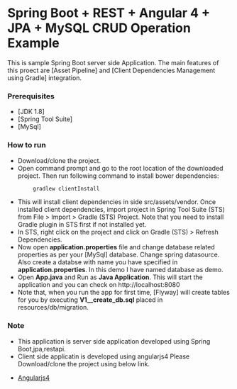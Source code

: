 # Spring Boot + REST + Angular 4 + JPA + MySQL CRUD Operation Example

This is sample Spring Boot server side Application. The main features of this proect are [Asset Pipeline] and [Client Dependencies Management using Gradle] integration.

### Prerequisites
- [JDK 1.8]
- [Spring Tool Suite]
- [MySql]

### How to run 

  - Download/clone the project. 
  - Open command prompt and go to the root location of the downloaded project. Then run following command to install bower dependencies:
```sh
        gradlew clientInstall 
```
  - This will install client dependencies in side src/assets/vendor. Once installed client dependencies, import project in Spring Tool Suite (STS) from File > Import > Gradle (STS) Project. Note that you need to install Gradle plugin in STS first if not installed yet. 
  - In STS, right click on the project and click on Gradle (STS) > Refresh Dependencies.
  - Now open **application.properties** file and change database related properties as per your [MySql] database. Change spring datasource. Also create a databse with name you have specified in **application.properties**. In this demo I have named database as demo.
  - Open **App.java** and Run as **Java Application**. This will start the application and you can check on http://localhost:8080
  - Note that, when you run the app for first time, [Flyway] will create tables for you by executing **V1__create_db.sql** placed in resources/db/migration.

### Note
- This application is server side application developed using Spring Boot,jpa,restapi.
- Client side applicatin is developed using angularjs4 Please Download/clone the project using below link.
* [Angularjs4]

[Angularjs4]: https://github.com/hardikdobaria/angularjs4